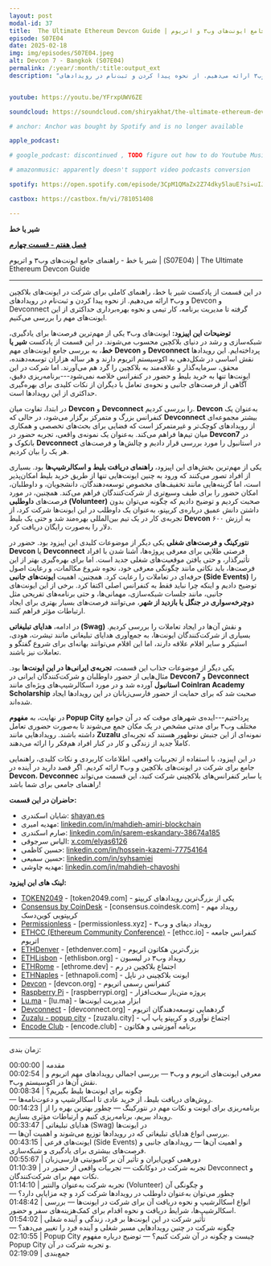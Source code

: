 ```yaml
---
layout: post
modal-id: 37
title:  The Ultimate Ethereum Devcon Guide | راهنمای جامع ایونت‌های وب۳ و اتریوم | (S07E04)
episode: S07E04
date: 2025-02-18
img: img/episodes/S07E04.jpeg
alt: Devcon 7 - Bangkok (S07E04)
permalink: /:year/:month/:title:output_ext
description: "در این قسمت از پادکست شیر یا خط، راهنمای کاملی برای شرکت در ایونت‌های بلاکچین و وب۳ ارائه می‌دهیم. از نحوه پیدا کردن و ثبت‌نام در رویدادهای Devcon و Devconnect گرفته تا مدیریت برنامه، کار تیمی و نحوه بهره‌برداری حداکثری از این ایونت‌های مهم را بررسی می‌کنیم." 


youtube: https://youtu.be/YFrxpUWV6ZE

soundcloud: https://soundcloud.com/shiryakhat/the-ultimate-ethereum-devcon-guide-s07e04

# anchor: Anchor was bought by Spotify and is no longer available

apple_podcast: 

# google_podcast: discontinued , TODO figure out how to do Youtube Music

# amazonmusic: apparently doesn't support video podcasts conversion 

spotify: https://open.spotify.com/episode/3CpM1QMaZx2Z74dky5lauE?si=uIJdDjsgQJWa1rvn1GfFIQ

castbox: https://castbox.fm/vi/781051408

---
```



**شیر یا خط**

**[فصل هفتم - قسمت چهارم](https://shiryakhat.net/2025/02/devcon7.html)**

شیر یا خط - راهنمای جامع ایونت‌های وب۳ و اتریوم | (S07E04) | The Ultimate Ethereum Devcon Guide


-------------------------------------------------------

در این قسمت از پادکست شیر یا خط، راهنمای کاملی برای شرکت در ایونت‌های بلاکچین و وب۳ ارائه می‌دهیم. از نحوه پیدا کردن و ثبت‌نام در رویدادهای Devcon و Devconnect گرفته تا مدیریت برنامه، کار تیمی و نحوه بهره‌برداری حداکثری از این ایونت‌های مهم را بررسی می‌کنیم.

**توضیحات این اپیزود:**
ایونت‌های وب۳ یکی از مهم‌ترین فرصت‌ها برای یادگیری، شبکه‌سازی و رشد در دنیای بلاکچین محسوب می‌شوند. در این قسمت از پادکست **شیر یا خط**، به بررسی جامع ایونت‌های مهم **Devcon** و **Devconnect** پرداخته‌ایم. این رویدادها نقش اساسی در شکل‌دهی به اکوسیستم اتریوم دارند و هر ساله هزاران توسعه‌دهنده، محقق، سرمایه‌گذار و علاقه‌مند به بلاکچین را گرد هم می‌آورند. اما شرکت در این ایونت‌ها تنها به خرید بلیط و حضور در کنفرانس خلاصه نمی‌شود---برنامه‌ریزی دقیق، آگاهی از فرصت‌های جانبی و نحوه‌ی تعامل با دیگران از نکات کلیدی برای بهره‌گیری حداکثری از این رویدادها است.

در ابتدا، تفاوت میان **Devcon** و **Devconnect** را بررسی کردیم. **Devcon** به‌عنوان یک کنفرانس بزرگ و متمرکز برگزار می‌شود، در حالی که **Devconnect** بیشتر مجموعه‌ای از رویدادهای کوچک‌تر و غیرمتمرکز است که فضایی برای بحث‌های تخصصی و همکاری میان تیم‌ها فراهم می‌کند. به‌عنوان یک نمونه‌ی واقعی، تجربه حضور در **Devcon7** در بانکوک و **Devconnect** در استانبول را مورد بررسی قرار دادیم و چالش‌ها و فرصت‌های هر یک را بیان کردیم.

یکی از مهم‌ترین بخش‌های این اپیزود، **راهنمای دریافت بلیط و اسکالرشیپ‌ها** بود. بسیاری از افراد تصور می‌کنند که ورود به چنین ایونت‌هایی تنها از طریق خرید بلیط امکان‌پذیر است، اما گزینه‌هایی مانند تخفیف‌های مخصوص توسعه‌دهندگان، دانشجویان، و داوطلبان، امکان حضور را برای طیف وسیع‌تری از شرکت‌کنندگان فراهم می‌کند. همچنین، در مورد فرصت‌های **داوطلبی (Volunteer)** صحبت کردیم و توضیح دادیم که چگونه می‌توان بدون داشتن دانش عمیق درباره‌ی کریپتو، به‌عنوان یک داوطلب در این ایونت‌ها شرکت کرد، از تجربه‌ی کار در یک تیم بین‌المللی بهره‌مند شد و حتی یک بلیط **Devcon** به ارزش ۶۰۰ دلار را به‌صورت رایگان دریافت کرد.

**نتورکینگ و فرصت‌های شغلی** یکی دیگر از موضوعات کلیدی این اپیزود بود. حضور در **Devcon** یا **Devconnect** فرصتی طلایی برای معرفی پروژه‌ها، آشنا شدن با افراد تأثیرگذار، و حتی یافتن موقعیت‌های شغلی جدید است. اما برای بهره‌گیری بهتر از این فرصت‌ها، باید نکاتی مانند چگونگی معرفی خود، نحوه شروع مکالمات، و رعایت اصول حرفه‌ای در تعاملات را رعایت کرد. همچنین، اهمیت **ایونت‌های جانبی (Side Events)** را توضیح دادیم و اینکه چرا نباید فقط به کنفرانس اصلی اکتفا کرد. برخی از این ایونت‌های جانبی، مانند جلسات شبکه‌سازی، مهمانی‌ها، و حتی برنامه‌های تفریحی مثل **دوچرخه‌سواری در جنگل یا بازدید از شهر**، می‌توانند فرصت‌های بسیار بهتری برای ایجاد ارتباطات مؤثر فراهم کنند.

در ادامه، **هدایای تبلیغاتی (Swag)** و نقش آن‌ها در ایجاد تعاملات را بررسی کردیم. بسیاری از شرکت‌کنندگان ایونت‌ها، به جمع‌آوری هدایای تبلیغاتی مانند تیشرت، هودی، استیکر و سایر اقلام علاقه دارند، اما این اقلام می‌توانند بهانه‌ای برای شروع گفتگو و تعاملات نیز باشند.

یکی دیگر از موضوعات جذاب این قسمت، **تجربه‌ی ایرانی‌ها در این ایونت‌ها** بود. مثال‌هایی از حضور داوطلبان و شرکت‌کنندگان ایرانی در **Devcon7** و **Devconnect استانبول** آورده شد و در مورد اسکالرشیپ‌های ویژه‌ای مانند **CoinIran Academy Scholarship** صحبت شد که برای حمایت از حضور فارسی‌زبانان در این رویدادها ایجاد شده‌اند.

در نهایت، به **مفهوم Popup City** پرداختیم---ایده‌ی شهرهای موقت که در آن جوامع مختلف وب۳ برای مدتی مشخص در یک مکان جمع می‌شوند تا به‌صورت حضوری تعامل داشته باشند. رویدادهایی مانند **Zuzalu** نمونه‌ای از این جنبش نوظهور هستند که تجربه‌ای کاملاً جدید از زندگی و کار در کنار افراد هم‌فکر را ارائه می‌دهند.

در این اپیزود، با استفاده از تجربیات واقعی، اطلاعات کاربردی و نکات کلیدی، راهنمایی جامع برای شرکت در ایونت‌های بلاکچین و وب۳ ارائه کردیم. اگر قصد دارید در آینده در **Devcon**، **Devconnec** یا سایر کنفرانس‌های بلاکچینی شرکت کنید، این قسمت می‌تواند راهنمای جامعی برای شما باشد!

**حاضران در این قسمت:**

* شایان اسکندری: [shayan.es](https://shayan.es)  
* مهدیه امیری: [linkedin.com/in/mahdieh-amiri-blockchain](https://www.linkedin.com/in/mahdieh-amiri-blockchain/)  
* صارم اسکندری: [linkedin.com/in/sarem-eskandary-38674a185](https://www.linkedin.com/in/sarem-eskandary-38674a185/)  
* الیاس سرجوقی: [x.com/elyas6126](https://x.com/elyas6126)  
* حسین کاظمی: [linkedin.com/in/hossein-kazemi-77754164](https://www.linkedin.com/in/hossein-kazemi-77754164)
* حسین سمیعی: [linkedin.com/in/syhsamiei](https://www.linkedin.com/in/syhsamiei)
* مهدیه چاوشی: [linkedin.com/in/mahdieh-chavoshi](https://linkedin.com/in/mahdieh-chavoshi)


**لینک های این اپیزود:**

* [TOKEN2049](https://www.token2049.com) - [token2049.com] - یکی از بزرگ‌ترین رویدادهای کریپتو
* [Consensus by CoinDesk](https://consensus.coindesk.com) - [consensus.coindesk.com] - رویداد مهم کریپتویی کوین‌دسک
* [Permissionless](https://permissionless.xyz) - [permissionless.xyz] - رویداد دیفای و وب۳
* [ETHCC (Ethereum Community Conference)](https://ethcc.io) - [ethcc.io] - کنفرانس جامعه اتریوم
* [ETHDenver](https://ethdenver.com) - [ethdenver.com] - بزرگ‌ترین هکاتون اتریوم
* [ETHLisbon](https://ethlisbon.org) - [ethlisbon.org] - رویداد وب۳ در لیسبون
* [ETHRome](https://ethrome.dev) - [ethrome.dev] - اجتماع بلاکچین در رم
* [ETHNaples](https://ethnapoli.com) - [ethnapoli.com] - ایونت بلاکچینی در ناپل
* [Devcon](https://devcon.org) - [devcon.org] - کنفرانس رسمی اتریوم
* [Raspberry Pi](https://www.raspberrypi.org) - [raspberrypi.org] - پروژه متن‌باز سخت‌افزار
* [Lu.ma](https://lu.ma) - [lu.ma] - ابزار مدیریت ایونت‌ها
* [Devconnect](https://devconnect.org) - [devconnect.org] - گردهمایی توسعه‌دهندگان اتریوم
* [Zuzalu - popup city](https://zuzalu.city) - [zuzalu.city] - اجتماع نوآوری و کریپتو پاپ آپ 
* [Encode Club](https://www.encode.club) - [encode.club] - برنامه آموزشی و هکاتون

-----------------------------------------------------------------------
زمان بندی:

00:00:00 | مقدمه   
00:02:54 | معرفی ایونت‌های اتریوم و وب۳  — بررسی اجمالی رویدادهای مهم اتریوم و نقش آن‌ها در اکوسیستم وب۳.   
00:08:34 | چگونه برای ایونت‌ها بلیط بگیریم؟   
— روش‌های دریافت بلیط، از خرید عادی تا اسکالرشیپ و دعوت‌نامه‌ها.   
00:14:23 | برنامه‌ریزی برای ایونت و نکات مهم در نتورکینگ  — چطور بهترین بهره را از رویداد ببریم، برنامه‌ریزی کنیم و ارتباطات مؤثری بسازیم.   
00:33:47 | هدایای تبلیغاتی (Swag) در ایونت‌ها   
— بررسی انواع هدایای تبلیغاتی که در رویدادها توزیع می‌شوند و اهمیت آن‌ها.   
00:43:15 | ایونت‌های فرعی (Side Events) و اهمیت آن‌ها  — رویدادهای جانبی و فرصت‌های بیشتری برای یادگیری و شبکه‌سازی.   
00:55:67 | دورهمی کوین‌ایران و تأثیر آن بر کامیونیتی فارسی‌زبان   
01:10:39 | تجربه شرکت در دوکانکت  — تجربیات واقعی از حضور در Devconnect و نکات مهم برای شرکت‌کنندگان.   
01:14:10 | تجربه شرکت به‌عنوان والنتیر (Volunteer) و چگونگی آن   
— چطور می‌توان به‌عنوان داوطلب در رویدادها شرکت کرد و چه مزایایی دارد؟   
01:48:42 | انواع اسکالرشیپ و نحوه دریافت آن برای شرکت در ایونت‌ها  — بررسی اسکالرشیپ‌ها، شرایط دریافت و نحوه اقدام برای کمک‌هزینه‌های سفر و حضور.   
01:54:02 | تأثیر شرکت در این ایونت‌ها بر فرد، زندگی و آینده شغلی   
— چگونه شرکت در چنین رویدادهایی مسیر شغلی و آینده فرد را تغییر می‌دهد؟   
02:10:55 | Popup City چیست و چگونه در آن شرکت کنیم؟  — توضیح درباره مفهوم Popup City و تجربه شرکت در آن.   
02:19:09 | جمع‌بندی